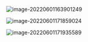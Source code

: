 ![image-20220601163901249](https://aliyun-oss-lpj.oss-cn-qingdao.aliyuncs.com/images/by-picgo/image-20220601163901249.png)

![image-20220601171859024](https://aliyun-oss-lpj.oss-cn-qingdao.aliyuncs.com/images/by-picgo/image-20220601171859024.png)

![image-20220601171935589](https://aliyun-oss-lpj.oss-cn-qingdao.aliyuncs.com/images/by-picgo/image-20220601171935589.png)


